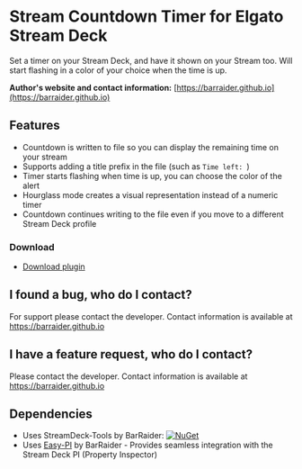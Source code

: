# Stream Countdown Timer for Elgato Stream Deck

Set a timer on your Stream Deck, and have it shown on your Stream too. Will start flashing in a color of your choice when the time is up.

**Author's website and contact information:** [https://barraider.github.io](https://barraider.github.io)

## Features
- Countdown is written to file so you can display the remaining time on your stream
- Supports adding a title prefix in the file (such as `Time left: `)
- Timer starts flashing when time is up, you can choose the color of the alert
- Hourglass mode creates a visual representation instead of a numeric timer
- Countdown continues writing to the file even if you move to a different Stream Deck profile

### Download

* [Download plugin](https://github.com/BarRaider/streamdeck-streamtimer/releases/)

## I found a bug, who do I contact?
For support please contact the developer. Contact information is available at https://barraider.github.io

## I have a feature request, who do I contact?
Please contact the developer. Contact information is available at https://barraider.github.io

## Dependencies
* Uses StreamDeck-Tools by BarRaider: [![NuGet](https://img.shields.io/nuget/v/streamdeck-tools.svg?style=flat)](https://www.nuget.org/packages/streamdeck-tools)
* Uses [Easy-PI](https://github.com/BarRaider/streamdeck-easypi) by BarRaider - Provides seamless integration with the Stream Deck PI (Property Inspector) 